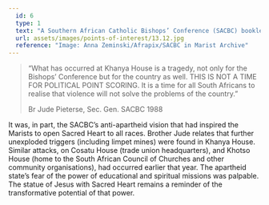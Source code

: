```yaml
---
  id: 6
  type: 1
  text: "A Southern African Catholic Bishops’ Conference (SACBC) booklet about the petrol bombing of Khanya House, 1988."
  url: assets/images/points-of-interest/13.12.jpg
  reference: "Image: Anna Zeminski/Afrapix/SACBC in Marist Archive"
---
```

> “What has occurred at Khanya House is a tragedy, not only for the Bishops’ Conference but for the country as well. THIS IS NOT A TIME FOR POLITICAL POINT SCORING. It is a time for all South Africans to realise that violence will not solve the problems of the country.”
> 
> <footer>Br Jude Pieterse, Sec. Gen. SACBC 1988</footer>

It was, in part, the SACBC’s anti-apartheid vision that had inspired the Marists to open Sacred Heart to all races.  Brother Jude relates that further unexploded triggers (including limpet mines) were found in Khanya House. Similar attacks, on Cosatu House (trade union headquarters), and Khotso House (home to the South African Council of Churches and other community organisations), had occurred earlier that year. The apartheid state’s fear of the power of educational and spiritual missions was palpable. The statue of Jesus with Sacred Heart remains a reminder of the transformative potential of that power. 
